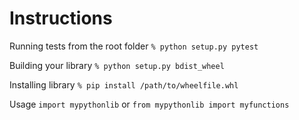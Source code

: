 # Instructions

Running tests from the root folder
`% python setup.py pytest`

Building your library
`% python setup.py bdist_wheel`

Installing library
`% pip install /path/to/wheelfile.whl`

Usage
`import mypythonlib`
or
`from mypythonlib import myfunctions`